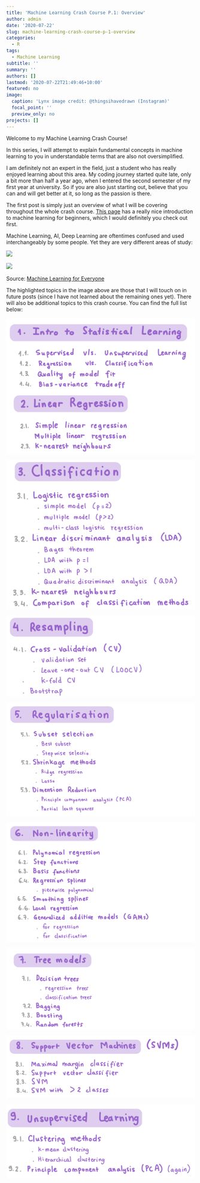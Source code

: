 ```yaml
---
title: 'Machine Learning Crash Course P.1: Overview'
author: admin
date: '2020-07-22'
slug: machine-learning-crash-course-p-1-overview
categories:
  - R
tags:
  - Machine Learning
subtitle: ''
summary: ''
authors: []
lastmod: '2020-07-22T21:49:46+10:00'
featured: no
image:
  caption: 'Lynx image credit: @thingsihavedrawn (Instagram)'
  focal_point: ''
  preview_only: no
projects: []
---
```


Welcome to my Machine Learning Crash Course! 

In this series, I will attempt to explain fundamental concepts in machine learning to you in understandable terms that are also not oversimplified. 

I am definitely not an expert in the field, just a student who has really enjoyed learning about this area. My coding journey started quite late, only a bit more than half a year ago, when I entered the second semester of my first year at university. So if you are also just starting out, believe that you can and will get better at it, so long as the passion is there. 

The first post is simply just an overview of what I will be covering throughout the whole crash course. [This page](https://vas3k.com/blog/machine_learning/) has a really nice introduction to machine learning for beginners, which I would definitely you check out first. 

Machine Learning, AI, Deep Learning are oftentimes confused and used interchangeably by some people. Yet they are very different areas of study: 

![](/ml-1/index_files/ml-1-overview.png)

![](/post/2020-07-22-trial-2_files/ml-1-overview.png)

Source: [Machine Learning for Everyone](https://vas3k.com/blog/machine_learning/)

The highlighted topics in the image above are those that I will touch on in future posts (since I have not learned about the remaining ones yet). There will also be additional topics to this crash course. You can find the full list below: 

![png](./list-1.png)

![png](./list-2.png)

![png](./list-3.png)

![png](./list-4.png)

![png](./list-5.png)

![png](./list-6.png)

![png](./list-7.png)

![png](./list-8.png)



